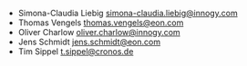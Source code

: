 - Simona-Claudia Liebig <simona-claudia.liebig@innogy.com>
- Thomas Vengels <thomas.vengels@eon.com>
- Oliver Charlow <oliver.charlow@innogy.com>
- Jens Schmidt <jens.schmidt@eon.com>
- Tim Sippel <t.sippel@cronos.de>